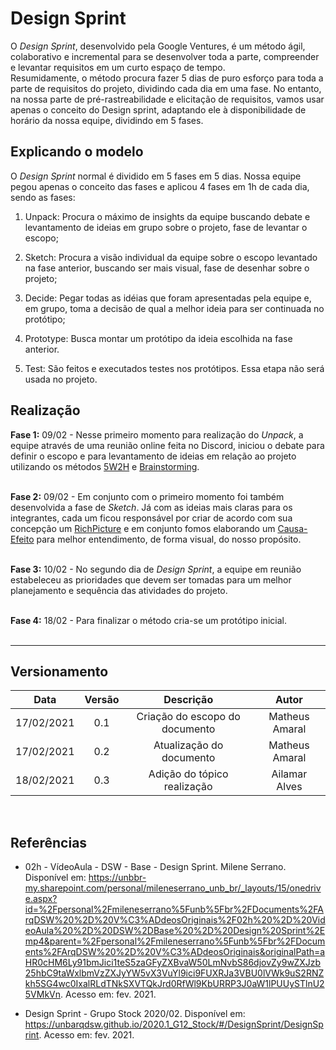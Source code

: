 # Design Sprint
 
O *Design Sprint*, desenvolvido pela Google Ventures, é um método ágil, colaborativo e incremental para se desenvolver toda a parte, compreender e levantar requisitos em um curto espaço de tempo. </br>Resumidamente, o método procura fazer 5 dias de puro esforço para toda a parte de requisitos do projeto, dividindo cada dia em uma fase. No entanto, na nossa parte de pré-rastreabilidade e elicitação de requisitos, vamos usar apenas o conceito do Design sprint, adaptando ele à disponibilidade de horário da nossa equipe, dividindo em 5 fases.
 
## Explicando o modelo
 
O *Design Sprint* normal é dividido em 5 fases em 5 dias. Nossa equipe pegou apenas o conceito das fases e aplicou 4 fases em 1h de cada dia, sendo as fases:
 
1. Unpack: Procura o máximo de insights da equipe buscando debate e levantamento de ideias em grupo sobre o projeto, fase de levantar o escopo;
 
2. Sketch: Procura a visão individual da equipe sobre o escopo levantado na fase anterior, buscando ser mais visual, fase de desenhar sobre o projeto;
 
3. Decide: Pegar todas as idéias que foram apresentadas pela equipe e, em grupo, toma a decisão de qual a melhor ideia para ser continuada no protótipo;
 
4. Prototype: Busca montar um protótipo da ideia escolhida na fase anterior.
 
5. Test: São feitos e executados testes nos protótipos. Essa etapa não será usada no projeto.

## Realização 

**Fase 1:** 09/02 - Nesse primeiro momento para realização do *Unpack*, a equipe através de uma reunião online feita no Discord, iniciou o debate para definir o escopo e para levantamento de ideias em relação ao projeto utilizando os métodos [5W2H](https://unbarqdsw2020-2.github.io/2020.2_G6/#/pages/base/preTraceability/5w2h) e [Brainstorming](https://unbarqdsw2020-2.github.io/2020.2_G6/#/pages/base/elicitation/brainstorming).<br><br>

**Fase 2:** 09/02 - Em conjunto com o primeiro momento foi também desenvolvida a fase de *Sketch*. Já com as ideias mais claras para os integrantes, cada um ficou responsável por criar de acordo com sua concepção um [RichPicture](https://unbarqdsw2020-2.github.io/2020.2_G6/#/pages/base/preTraceability/richpicture) e em conjunto fomos elaborando um [Causa-Efeito](https://unbarqdsw2020-2.github.io/2020.2_G6/#/pages/base/preTraceability/causaEfeito) para melhor entendimento, de forma visual, do nosso propósito.<br><br>

**Fase 3:** 10/02 - No segundo dia de *Design Sprint*, a equipe em reunião estabeleceu as prioridades que devem ser tomadas para um melhor planejamento e sequência das atividades do projeto. <br><br>   

**Fase 4:** 18/02 - Para finalizar o método cria-se um protótipo inicial. <br><br>

---

## Versionamento

|Data|Versão|Descrição|Autor|
|:--------:|:---:|:-------------------:|:------------:|
|17/02/2021| 0.1 | Criação do escopo do documento | Matheus Amaral
|17/02/2021| 0.2 | Atualização do documento | Matheus Amaral
|18/02/2021| 0.3 | Adição do tópico realização | Ailamar Alves
</br>

## Referências

- 02h - VídeoAula - DSW - Base - Design Sprint. Milene Serrano. Disponível em: <https://unbbr-my.sharepoint.com/personal/mileneserrano_unb_br/_layouts/15/onedrive.aspx?id=%2Fpersonal%2Fmileneserrano%5Funb%5Fbr%2FDocuments%2FArqDSW%20%2D%20V%C3%ADdeosOriginais%2F02h%20%2D%20VideoAula%20%2D%20DSW%2DBase%20%2D%20Design%20Sprint%2Emp4&parent=%2Fpersonal%2Fmileneserrano%5Funb%5Fbr%2FDocuments%2FArqDSW%20%2D%20V%C3%ADdeosOriginais&originalPath=aHR0cHM6Ly91bmJici1teS5zaGFyZXBvaW50LmNvbS86djovZy9wZXJzb25hbC9taWxlbmVzZXJyYW5vX3VuYl9ici9FUXRJa3VBU0lVWk9uS2RNZkh5SG4wc0IxalRLdTNkSXVTQkJrd0RfWl9KbURRP3J0aW1lPUUySTlnU25VMkVn>. Acesso em: fev. 2021.

- Design Sprint - Grupo Stock 2020/02. Disponível em: <https://unbarqdsw.github.io/2020.1_G12_Stock/#/DesignSprint/DesignSprint>. Acesso em: fev. 2021.

